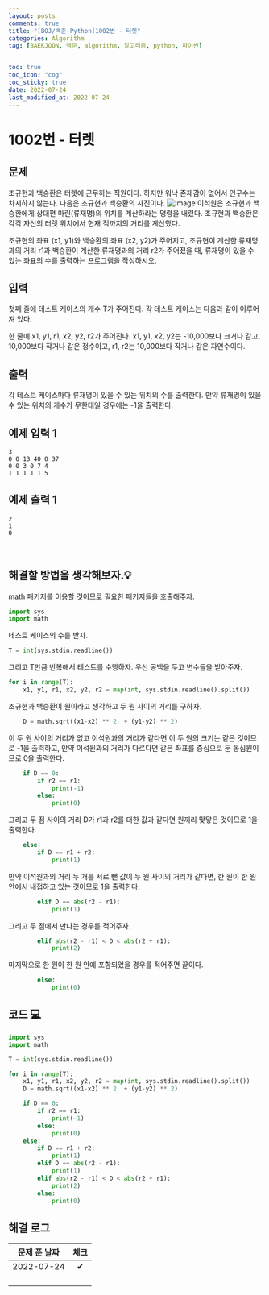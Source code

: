 ```yaml
---
layout: posts
comments: true
title: "[BOJ/백준-Python]1002번 - 터렛"
categories: Algorithm
tag: [BAEKJOON, 백준, algorithm, 알고리즘, python, 파이썬]


toc: true
toc_icon: "cog"
toc_sticky: true
date: 2022-07-24
last_modified_at: 2022-07-24
---
```




# 1002번 - 터렛



## 문제
조규현과 백승환은 터렛에 근무하는 직원이다. 하지만 워낙 존재감이 없어서 인구수는 차지하지 않는다. 다음은 조규현과 백승환의 사진이다.
![image](https://www.acmicpc.net/upload/201003/dfcmhrjj_142c3w76qg8_b.jpg)
이석원은 조규현과 백승환에게 상대편 마린(류재명)의 위치를 계산하라는 명령을 내렸다. 조규현과 백승환은 각각 자신의 터렛 위치에서 현재 적까지의 거리를 계산했다.

조규현의 좌표 (x1, y1)와 백승환의 좌표 (x2, y2)가 주어지고, 조규현이 계산한 류재명과의 거리 r1과 백승환이 계산한 류재명과의 거리 r2가 주어졌을 때, 류재명이 있을 수 있는 좌표의 수를 출력하는 프로그램을 작성하시오.


## 입력

첫째 줄에 테스트 케이스의 개수 T가 주어진다. 각 테스트 케이스는 다음과 같이 이루어져 있다.

한 줄에 x1, y1, r1, x2, y2, r2가 주어진다. x1, y1, x2, y2는 -10,000보다 크거나 같고, 10,000보다 작거나 같은 정수이고, r1, r2는 10,000보다 작거나 같은 자연수이다.


## 출력
각 테스트 케이스마다 류재명이 있을 수 있는 위치의 수를 출력한다. 만약 류재명이 있을 수 있는 위치의 개수가 무한대일 경우에는 -1을 출력한다.




## 예제 입력 1 

```
3
0 0 13 40 0 37
0 0 3 0 7 4
1 1 1 1 1 5
```



## 예제 출력 1

```
2
1
0
```




<Br>

##  해결할 방법을 생각해보자.💡
math 패키지를 이용할 것이므로 필요한 패키지들을 호출해주자.
```python
import sys
import math
```
테스트 케이스의 수를 받자.
```python
T = int(sys.stdin.readline())
```

그리고 T만큼 반복해서 테스트를 수행하자.
우선 공백을 두고 변수들을 받아주자.
```python
for i in range(T):
    x1, y1, r1, x2, y2, r2 = map(int, sys.stdin.readline().split())
```
조규현과 백승환이 원이라고 생각하고 두 원 사이의 거리를 구하자.
```python
    D = math.sqrt((x1-x2) ** 2  + (y1-y2) ** 2)
```
이 두 원 사이의 거리가 없고 이석원과의 거리가 같다면 이 두 원의 크기는 같은 것이므로 -1을 출력하고, 만약 이석원과의 거리가 다르다면 같은 좌표를 중심으로 둔 동심원이므로 0을 출력한다.
```python
    if D == 0:
        if r2 == r1:
            print(-1)
        else:
            print(0)
```
그리고 두 점 사이의 거리 D가 r1과 r2를 더한 값과 같다면 원끼리 맞닿은 것이므로 1을 출력한다.
```python
    else:
        if D == r1 + r2:
            print(1)
```
만약 이석원과의 거리 두 개를 서로 뺀 값이 두 원 사이의 거리가 같다면, 한 원이 한 원 안에서 내접하고 있는 것이므로 1을 출력한다.
```python
        elif D == abs(r2 - r1):
            print(1)
```
그리고 두 점에서 만나는 경우를 적어주자.
```python
        elif abs(r2 - r1) < D < abs(r2 + r1):
            print(2)
```
마지막으로 한 원이 한 원 안에 포함되었을 경우를 적어주면 끝이다.
```python
        else:
            print(0)
```





## 코드 💻

```python
import sys
import math

T = int(sys.stdin.readline())

for i in range(T):
    x1, y1, r1, x2, y2, r2 = map(int, sys.stdin.readline().split())
    D = math.sqrt((x1-x2) ** 2  + (y1-y2) ** 2)

    if D == 0:
        if r2 == r1:
            print(-1)
        else:
            print(0)
    else:
        if D == r1 + r2:
            print(1)
        elif D == abs(r2 - r1):
            print(1)
        elif abs(r2 - r1) < D < abs(r2 + r1):
            print(2)
        else:
            print(0)
```





## 해결 로그 

| 문제 푼 날짜 | 체크 |
| :----------: | :--: |
|  2022-07-24  |  ✔   |
|              |      |
|              |      |
|              |      |
|              |      |



